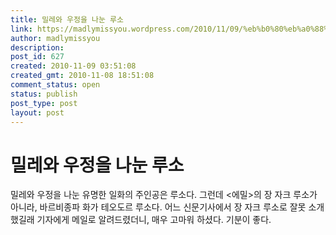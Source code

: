 ```yaml
---
title: 밀레와 우정을 나눈 루소
link: https://madlymissyou.wordpress.com/2010/11/09/%eb%b0%80%eb%a0%88%ec%99%80-%ec%9a%b0%ec%a0%95%ec%9d%84-%eb%82%98%eb%88%88-%eb%a3%a8%ec%86%8c/
author: madlymissyou
description: 
post_id: 627
created: 2010-11-09 03:51:08
created_gmt: 2010-11-08 18:51:08
comment_status: open
status: publish
post_type: post
layout: post
---
```


# 밀레와 우정을 나눈 루소

밀레와 우정을 나눈 유명한 일화의 주인공은 루소다. 그런데 <에밀>의 장 자크 루소가 아니라, 바르비종파 화가 테오도르 루소다. 어느 신문기사에서 장 자크 루소로 잘못 소개했길래 기자에게 메일로 알려드렸더니, 매우 고마워 하셨다. 기분이 좋다.
